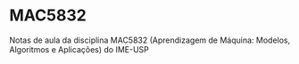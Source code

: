 # MAC5832
Notas de aula da disciplina MAC5832 (Aprendizagem de Máquina: Modelos, Algoritmos e Aplicações) do IME-USP
